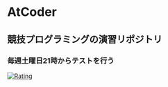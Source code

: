 # AtCoder

## 競技プログラミングの演習リポジトリ

### 毎週土曜日21時からテストを行う


[![Rating](https://badgen.org/img/atcoder/kikudesuyo/rating/algorithm?style=for-the-badge)](https://atcoder.jp/users/kikudesuyo?contestType=algo)